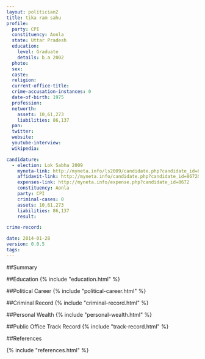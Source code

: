```yaml
---
layout: politician2
title: tika ram sahu
profile: 
  party: CPI
  constituency: Aonla
  state: Uttar Pradesh
  education: 
    level: Graduate
    details: b.a 2002
  photo: 
  sex: 
  caste: 
  religion: 
  current-office-title: 
  crime-accusation-instances: 0
  date-of-birth: 1975
  profession: 
  networth: 
    assets: 10,61,273
    liabilities: 86,137
  pan: 
  twitter: 
  website: 
  youtube-interview: 
  wikipedia: 

candidature: 
  - election: Lok Sabha 2009
    myneta-link: http://myneta.info/ls2009/candidate.php?candidate_id=8672
    affidavit-link: http://myneta.info/candidate.php?candidate_id=8672&scan=original
    expenses-link: http://myneta.info/expense.php?candidate_id=8672
    constituency: Aonla 
    party: CPI
    criminal-cases: 0
    assets: 10,61,273
    liabilities: 86,137
    result:  

crime-record: 

date: 2014-01-28
version: 0.0.5
tags: 
---
```

##Summary


##Education
{% include "education.html" %}


##Political Career
{% include "political-career.html" %}


##Criminal Record
{% include "criminal-record.html" %}


##Personal Wealth
{% include "personal-wealth.html" %}


##Public Office Track Record
{% include "track-record.html" %}


##References


{% include "references.html" %}